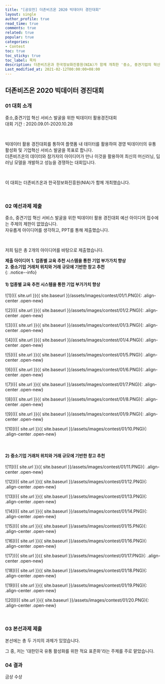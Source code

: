 ```yaml
---
title: "[공모전] 더존비즈온 2020 빅데이터 경진대회"
layout: single
author_profile: true
read_time: true
comments: true
related: true
popular: true
categories:
- Contest
toc: true
toc_sticky: true
toc_label: 목차
description: 더존비즈온과 한국정보화진흥원(NIA)가 함께 개최한 '중소, 중견기업의 혁신 서비스 발굴을 위한 빅데이터 활용 경진대회'에 참여했던 기록
Last_modified_at: 2021-02-12T00:00:00+08:00
---
```


## 더존비즈온 2020 빅데이터 경진대회

### 01 대회 소개
중소,중견기업 혁신 서비스 발굴을 위한 빅데이터 활용경진대회<br>
대회 기간 : 2020.09.01-2020.10.28<br>

<br>

빅데이터 활용 경진대회를 통하여 플랫폼 내 데이터를 활용하여 경영 빅데이터의 유통 활성화 및 기업혁신 서비스 발굴을 목표로 합니다.<br>
더존비즈온의 데이터와 참가자의 아이디어가 만나 이것을 활용하여 최신의 머신러닝, 딥러닝 모델을 개발하고 성능을 경쟁하는 대회입니다.<br>


<br>

이 대회는 더존비즈온과 한국정보화진흥원(NIA)가 함께 개최했습니다.<br>

<br>

### 02 예선과제 제출
중소, 중견기업 혁신 서비스 발굴을 위한 빅데이터 활용 경진대회 예선 아이디어 접수에는 주제의 제한이 없었습니다.<br>
자유롭게 아이디어를 생각하고, PPT를 통해 제출했습니다.<br>

<br>

저희 팀은 총 2개의 아이디어를 바탕으로 제출했습니다.<br>

**제출 아이디어**
    **1. 업종별 교육 추천 시스템을 통한 기업 부가가치 향상<br>**
    **2. 중소기업 거래처 위치와 거래 규모에 기반한 창고 추천<br>**
{: .notice--info}

#### 1) 업종별 교육 추천 시스템을 통한 기업 부가가치 향상

![1]({{ site.url }}{{ site.baseurl }}/assets/images/contest/01/1.PNG){: .align-center .open-new} 

![2]({{ site.url }}{{ site.baseurl }}/assets/images/contest/01/2.PNG){: .align-center .open-new} 

![3]({{ site.url }}{{ site.baseurl }}/assets/images/contest/01/3.PNG){: .align-center .open-new} 

![4]({{ site.url }}{{ site.baseurl }}/assets/images/contest/01/4.PNG){: .align-center .open-new} 

![5]({{ site.url }}{{ site.baseurl }}/assets/images/contest/01/5.PNG){: .align-center .open-new} 

![6]({{ site.url }}{{ site.baseurl }}/assets/images/contest/01/6.PNG){: .align-center .open-new} 

![7]({{ site.url }}{{ site.baseurl }}/assets/images/contest/01/7.PNG){: .align-center .open-new} 

![8]({{ site.url }}{{ site.baseurl }}/assets/images/contest/01/8.PNG){: .align-center .open-new} 

![9]({{ site.url }}{{ site.baseurl }}/assets/images/contest/01/9.PNG){: .align-center .open-new} 

![10]({{ site.url }}{{ site.baseurl }}/assets/images/contest/01/10.PNG){: .align-center .open-new} 

<br>

#### 2) 중소기업 거래처 위치와 거래 규모에 기반한 창고 추천

![11]({{ site.url }}{{ site.baseurl }}/assets/images/contest/01/11.PNG){: .align-center .open-new} 

![12]({{ site.url }}{{ site.baseurl }}/assets/images/contest/01/12.PNG){: .align-center .open-new} 

![13]({{ site.url }}{{ site.baseurl }}/assets/images/contest/01/13.PNG){: .align-center .open-new} 

![14]({{ site.url }}{{ site.baseurl }}/assets/images/contest/01/14.PNG){: .align-center .open-new} 

![15]({{ site.url }}{{ site.baseurl }}/assets/images/contest/01/15.PNG){: .align-center .open-new} 

![16]({{ site.url }}{{ site.baseurl }}/assets/images/contest/01/16.PNG){: .align-center .open-new} 

![17]({{ site.url }}{{ site.baseurl }}/assets/images/contest/01/17.PNG){: .align-center .open-new} 

![18]({{ site.url }}{{ site.baseurl }}/assets/images/contest/01/18.PNG){: .align-center .open-new} 

![19]({{ site.url }}{{ site.baseurl }}/assets/images/contest/01/19.PNG){: .align-center .open-new} 

![20]({{ site.url }}{{ site.baseurl }}/assets/images/contest/01/20.PNG){: .align-center .open-new} 

<br>

### 03 본선과제 제출
본선에는 총 두 가지의 과제가 있었습니다.<br>

그 중, 저는 '대한민국 유통 활성화를 위한 적요 표준화'라는 주제를 주로 맡았습니다. <br>



### 04 결과
금상 수상


